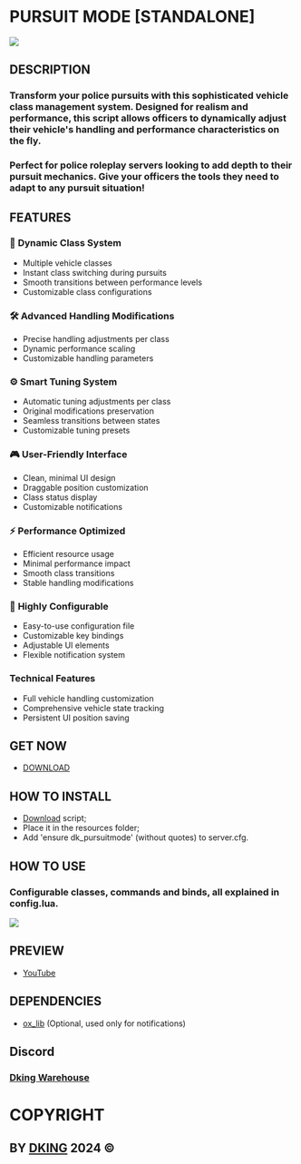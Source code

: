 # PURSUIT MODE [STANDALONE]

![](https://cdn.discordapp.com/attachments/1295245827039563866/1317356347234189362/THUMB.png?ex=676e3534&is=676ce3b4&hm=7ab3ab3121f83cf789d8d79bab89972c49b56a563e343dbf054854629dab9ab1&)

## DESCRIPTION

### Transform your police pursuits with this sophisticated vehicle class management system. Designed for realism and performance, this script allows officers to dynamically adjust their vehicle's handling and performance characteristics on the fly.
### Perfect for police roleplay servers looking to add depth to their pursuit mechanics. Give your officers the tools they need to adapt to any pursuit situation!

## FEATURES

### 🚓 **Dynamic Class System**
- Multiple vehicle classes
- Instant class switching during pursuits
- Smooth transitions between performance levels
- Customizable class configurations

### 🛠️ **Advanced Handling Modifications**
- Precise handling adjustments per class
- Dynamic performance scaling
- Customizable handling parameters

### ⚙️ **Smart Tuning System**
- Automatic tuning adjustments per class
- Original modifications preservation
- Seamless transitions between states
- Customizable tuning presets

### 🎮 **User-Friendly Interface**
- Clean, minimal UI design
- Draggable position customization
- Class status display
- Customizable notifications

### ⚡ **Performance Optimized**
- Efficient resource usage
- Minimal performance impact
- Smooth class transitions
- Stable handling modifications

### 🔧 **Highly Configurable**
- Easy-to-use configuration file
- Customizable key bindings
- Adjustable UI elements
- Flexible notification system

### Technical Features
- Full vehicle handling customization
- Comprehensive vehicle state tracking
- Persistent UI position saving

## GET NOW

* [DOWNLOAD](https://dking.tebex.io/package/6582383)

## HOW TO INSTALL

* [Download](https://keymaster.fivem.net/asset-grants) script;
* Place it in the resources folder;
* Add 'ensure dk_pursuitmode' (without quotes) to server.cfg.

## HOW TO USE

### Configurable classes, commands and binds, all explained in config.lua.
![](https://cdn.discordapp.com/attachments/1295245827039563866/1317728471467687946/config_half.png?ex=676e3e45&is=676cecc5&hm=32448af667ad9dfa9872c3bf82170c578b952629b1958e682356e6342fb97729&)

## PREVIEW

* [YouTube](https://youtu.be/SDDCsqalixM)

## DEPENDENCIES

* [ox_lib](https://github.com/overextended/ox_lib) (Optional, used only for notifications)

## Discord

### [Dking Warehouse](https://discord.gg/Rw6vjcXspG)

# COPYRIGHT

## BY [DKING](https://github.com/Dking07) 2024 ©
